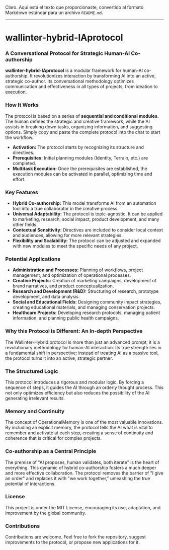 Claro. Aquí está el texto que proporcionaste, convertido al formato Markdown estándar para un archivo `README.md`.

---

# wallinter-hybrid-IAprotocol

### A Conversational Protocol for Strategic Human-AI Co-authorship

**wallinter-hybrid-IAprotocol** is a modular framework for human-AI co-authorship. It revolutionizes interaction by transforming AI into an active, strategic co-author. Its conversational methodology optimizes communication and effectiveness in all types of projects, from ideation to execution.

### How It Works

The protocol is based on a series of **sequential and conditional modules**. The human defines the strategic and creative framework, while the AI assists in breaking down tasks, organizing information, and suggesting options. Simply copy and paste the complete protocol into the chat to start the workflow.

* **Activation:** The protocol starts by recognizing its structure and directives.
* **Prerequisites:** Initial planning modules (Identity, Terrain, etc.) are completed.
* **Multitask Execution:** Once the prerequisites are established, the execution modules can be activated in parallel, optimizing time and effort.

### Key Features

* **Hybrid Co-authorship:** This model transforms AI from an automation tool into a true collaborator in the creative process.
* **Universal Adaptability:** The protocol is topic-agnostic. It can be applied to marketing, research, social impact, product development, and many other fields.
* **Contextual Sensitivity:** Directives are included to consider local context and audiences, allowing for more relevant strategies.
* **Flexibility and Scalability:** The protocol can be adjusted and expanded with new modules to meet the specific needs of any project.

### Potential Applications

* **Administration and Processes:** Planning of workflows, project management, and optimization of operational processes.
* **Creative Projects:** Creation of marketing campaigns, development of brand narratives, and product conceptualization.
* **Research and Development (R&D):** Structuring of research, prototype development, and data analysis.
* **Social and Educational Fields:** Designing community impact strategies, creating educational materials, and managing conservation projects.
* **Healthcare Projects:** Developing research protocols, managing patient information, and planning public health campaigns.

### Why this Protocol is Different: An In-depth Perspective

The Wallinter-Hybrid protocol is more than just an advanced prompt; it is a revolutionary methodology for human-AI interaction. Its true strength lies in a fundamental shift in perspective: instead of treating AI as a passive tool, the protocol turns it into an active, strategic partner.

### The Structured Logic

This protocol introduces a rigorous and modular logic. By forcing a sequence of steps, it guides the AI through an orderly thought process. This not only optimizes efficiency but also reduces the possibility of the AI generating irrelevant results.

### Memory and Continuity

The concept of OperationalMemory is one of the most valuable innovations. By including an explicit memory, the protocol tells the AI what is vital to remember and activate at each step, creating a sense of continuity and coherence that is critical for complex projects.

### Co-authorship as a Central Principle

The premise of "AI proposes, human validates, both iterate" is the heart of everything. This dynamic of hybrid co-authorship fosters a much deeper and more effective collaboration. The protocol removes the barrier of "I give an order" and replaces it with "we work together," unleashing the true potential of interactions.

### License

This project is under the MIT License, encouraging its use, adaptation, and improvement by the global community.

### Contributions

Contributions are welcome. Feel free to fork the repository, suggest improvements to the protocol, or propose new applications for it.
